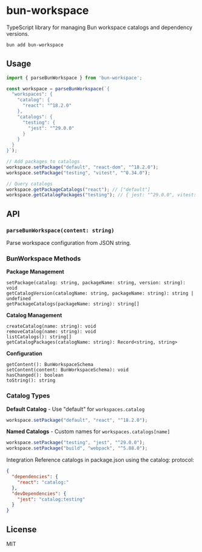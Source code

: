 # bun-workspace

TypeScript library for managing Bun workspace catalogs and dependency versions.

```sh
bun add bun-workspace
```

## Usage

```typescript
import { parseBunWorkspace } from 'bun-workspace';

const workspace = parseBunWorkspace(`{
  "workspaces": {
    "catalog": {
      "react": "^18.2.0"
    },
    "catalogs": {
      "testing": {
        "jest": "^29.0.0"
      }
    }
  }
}`);

// Add packages to catalogs
workspace.setPackage("default", "react-dom", "^18.2.0");
workspace.setPackage("testing", "vitest", "^0.34.0");

// Query catalogs
workspace.getPackageCatalogs("react"); // ["default"]
workspace.getCatalogPackages("testing"); // { jest: "^29.0.0", vitest: "^0.34.0" }
```

## API

### `parseBunWorkspace(content: string)`

Parse workspace configuration from JSON string.

### BunWorkspace Methods

**Package Management**

```
setPackage(catalog: string, packageName: string, version: string): void
getCatalogVersion(catalogName: string, packageName: string): string | undefined
getPackageCatalogs(packageName: string): string[]
```

**Catalog Management**

```
createCatalog(name: string): void
removeCatalog(name: string): void
listCatalogs(): string[]
getCatalogPackages(catalogName: string): Record<string, string>
```

**Configuration**

```
getContent(): BunWorkspaceSchema
setContent(content: BunWorkspaceSchema): void
hasChanged(): boolean
toString(): string
```

### Catalog Types

**Default Catalog** - Use "default" for `workspaces.catalog`

```typescript
workspace.setPackage("default", "react", "^18.2.0");
```

**Named Catalogs** - Custom names for `workspaces.catalogs[name]`

```typescript
workspace.setPackage("testing", "jest", "^29.0.0");
workspace.setPackage("build", "webpack", "^5.88.0");
```

Integration
Reference catalogs in package.json using the catalog: protocol:

```json
{
  "dependencies": {
    "react": "catalog:"
  },
  "devDependencies": {
    "jest": "catalog:testing"
  }
}
```

## License

MIT
